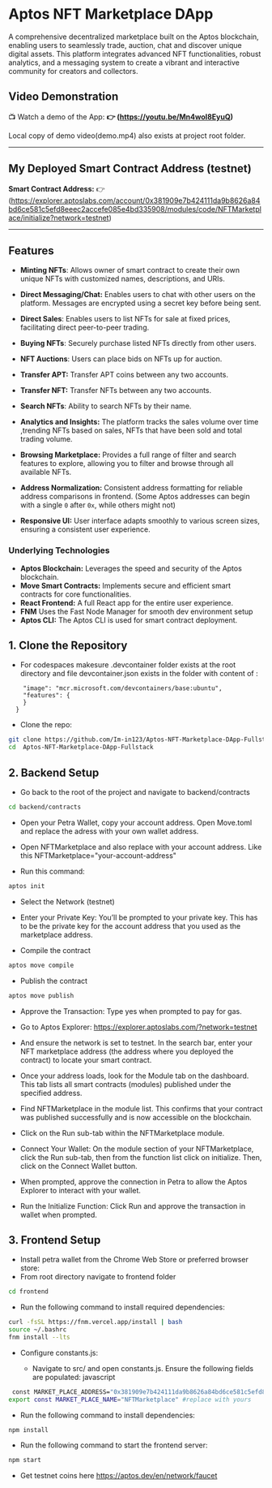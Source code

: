 
# Aptos NFT Marketplace DApp


A comprehensive decentralized marketplace built on the Aptos blockchain, enabling users to seamlessly trade, auction, chat and discover unique digital assets. This platform integrates advanced NFT functionalities, robust analytics, and a messaging system to create a vibrant and interactive community for creators and collectors.

## Video Demonstration

📺 Watch a demo of the App:  **👉 (https://youtu.be/Mn4woI8EyuQ)**

Local copy of demo video(demo.mp4) also exists at project root folder.

---
## My Deployed Smart Contract Address (testnet)
**Smart Contract Address:** 👉  (https://explorer.aptoslabs.com/account/0x381909e7b424111da9b8626a84bd6ce581c5efd8eeec2accefe085e4bd335908/modules/code/NFTMarketplace/initialize?network=testnet)  


---
## Features

*   **Minting NFTs**: Allows owner of smart contract to create their own unique NFTs with customized names, descriptions, and URIs.

*   **Direct Messaging/Chat:** Enables users to chat with other users on the platform. Messages are encrypted using a secret key before being sent.

*   **Direct Sales**: Enables users to list NFTs for sale at fixed prices, facilitating direct peer-to-peer trading.

*   **Buying NFTs**: Securely purchase listed NFTs directly from other users.

*   **NFT Auctions**: Users can place bids on NFTs up for auction.

*   **Transfer APT:** Transfer APT coins between any two accounts.

*   **Transfer NFT:** Transfer NFTs between any two accounts.

*   **Search NFTs**: Ability to search NFTs by their name.

*   **Analytics and Insights:** The platform tracks the sales volume over time ,trending NFTs based on sales, NFTs that have been sold and total trading volume. 

*  **Browsing Marketplace:** Provides a full range of filter and search features to explore, allowing you to filter and browse through all available NFTs.

*  **Address Normalization:** Consistent address formatting for reliable address comparisons in frontend. (Some Aptos addresses can begin with a single `0` after `0x`, while others might not)

*   **Responsive UI:** User interface adapts smoothly to various screen sizes, ensuring a consistent user experience.
 


### Underlying Technologies
*  **Aptos Blockchain:** Leverages the speed and security of the Aptos blockchain.
*   **Move Smart Contracts:** Implements secure and efficient smart contracts for core functionalities.
* **React Frontend:** A full React app for the entire user experience.
* **FNM** Uses the Fast Node Manager for smooth dev environment setup
* **Aptos CLI:** The Aptos CLI is used for smart contract deployment.



## 1. Clone the Repository
- For codespaces makesure .devcontainer folder exists at the root directory and file devcontainer.json exists in the folder with content of :
```{
    "image": "mcr.microsoft.com/devcontainers/base:ubuntu",
    "features": {
    }
  }
```
- Clone the repo:
```bash
git clone https://github.com/Im-in123/Aptos-NFT-Marketplace-DApp-Fullstack 
cd  Aptos-NFT-Marketplace-DApp-Fullstack 
```

## 2. Backend Setup
- Go back to the root of the  project and navigate to backend/contracts
```bash
cd backend/contracts
```
- Open your Petra Wallet, copy your account address. Open Move.toml and replace the adress with your own wallet address.

- Open NFTMarketplace and also replace with your account address. Like this NFTMarketplace="your-account-address"

- Run this command:
```bash
aptos init
```
- Select the Network (testnet) 

- Enter your Private Key: You’ll be prompted to your private key. This has to be the private key for the account address that you used as the marketplace address.

- Compile the contract
```bash
aptos move compile
```
- Publish the contract 
```bash
aptos move publish
```
- Approve the Transaction: Type yes when prompted to pay for gas.

- Go to Aptos Explorer:
https://explorer.aptoslabs.com/?network=testnet
- And ensure the network is set to testnet. In the search bar, enter your NFT marketplace address (the address where you deployed the contract) to locate your smart contract.
- Once your address loads, look for the Module tab on the dashboard. This tab lists all smart contracts (modules) published under the specified address.
- Find NFTMarketplace in the module list. This confirms that your contract was published successfully and is now accessible on the blockchain.
- Click on the Run sub-tab within the NFTMarketplace module.
- Connect Your Wallet: On the module section of your NFTMarketplace, click the Run sub-tab, then from the function list click on initialize. Then, click on the Connect Wallet button.
- When prompted, approve the connection in Petra to allow the Aptos Explorer to interact with your wallet.
- Run the Initialize Function: Click Run and approve the transaction in wallet when prompted.

## 3. Frontend Setup

- Install petra wallet from the Chrome Web Store or preferred browser store:
- From root directory navigate to frontend folder
```bash
cd frontend
```
 - Run the following command to install required dependencies:
```bash
curl -fsSL https://fnm.vercel.app/install | bash
source ~/.bashrc
fnm install --lts
```
- Configure constants.js:

  - Navigate to src/ and open constants.js. Ensure the following fields are populated:
javascript
```bash
 const MARKET_PLACE_ADDRESS="0x381909e7b424111da9b8626a84bd6ce581c5efd8eeec2accefe085e4bd335908" #replace with yours
export const MARKET_PLACE_NAME="NFTMarketplace" #replace with yours
```
- Run the following command to install dependencies:
```bash
npm install
```
- Run the following command to start the frontend server:
```bash
npm start
```
- Get testnet coins here
https://aptos.dev/en/network/faucet
 

 